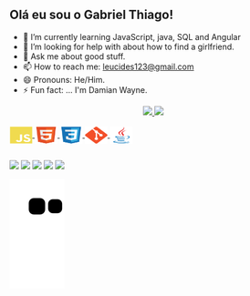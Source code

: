 ## Olá eu sou o Gabriel Thiago!
- 🌱 I’m currently learning JavaScript, java, SQL and Angular
- 🤔 I’m looking for help with about how to find a girlfriend.
- 💬 Ask me about good stuff.
- 📫 How to reach me: leucides123@gmail.com
- 😄 Pronouns: He/Him.
- ⚡ Fun fact: ... I'm Damian Wayne.

 <div align="center">
  <a href="https://github.com/Gabrielxdev">
  <img height="150em" src="https://github-readme-stats.vercel.app/api?username=Gabrielxdev&show_icons=true&theme=dracula&include_all_commits=true&count_private=true"/>
  <img height="150em" src="https://github-readme-stats.vercel.app/api/top-langs/?username=Gabrielxdev&layout=compact&langs_count=7&theme=dracula"/>
 </div> 
  
  <div style="display: inline_block" ><br>
  <img align="center" alt="Rafa-Js" height="30" width="40" src="https://raw.githubusercontent.com/devicons/devicon/master/icons/javascript/javascript-plain.svg">
  <img align="center" alt="Rafa-HTML" height="30" width="40" src="https://raw.githubusercontent.com/devicons/devicon/master/icons/html5/html5-original.svg">
  <img align="center" alt="Rafa-CSS" height="30" width="40" src="https://raw.githubusercontent.com/devicons/devicon/master/icons/css3/css3-original.svg">
  <img align="center" alt="Rafa-Git" height="30" width="40" src="https://raw.githubusercontent.com/devicons/devicon/master/icons/git/git-original.svg">
  <img align="center" alt="Rafa-Java" height="30" width="40" src="https://raw.githubusercontent.com/devicons/devicon/master/icons/java/java-original.svg">
 
 
  </div>
  
   ##
  
  <div>  
  <a href="https://www.instagram.com/ogabrielthiago/" target="_blank"><img src="https://img.shields.io/badge/-Instagram-%23E4405F?style=for-the-badge&logo=instagram&logoColor=white" target="_blank"></a>
 	<a href="https://www.twitch.tv/gabriel_thiago1999" target="_blank"><img src="https://img.shields.io/badge/Twitch-9146FF?style=for-the-badge&logo=twitch&logoColor=white" target="_blank"></a>  
 <a href="https://discord.com/channels/923251321342165102/923251321342165105" target="_blank"><img src="https://img.shields.io/badge/Discord-7289DA?style=for-the-badge&logo=discord&logoColor=white" target="_blank"></a> 
  <a href = "mailto:gabrielthiagodasilva8@gmail.com"><img src="https://img.shields.io/badge/-Gmail-%23333?style=for-the-badge&logo=gmail&logoColor=white" target="_blank"></a>
  <a href="https://www.linkedin.com/in/gabriel-thiago-da-silva-33a800167/" target="_blank"><img src="https://img.shields.io/badge/-LinkedIn-%230077B5?style=for-the-badge&logo=linkedin&logoColor=white" target="_blank"></a> 
 
  ![Snake animation](https://github.com/Gabrielxdev/Gabrielxdev/blob/output/github-contribution-grid-snake.svg)
 
</div>
